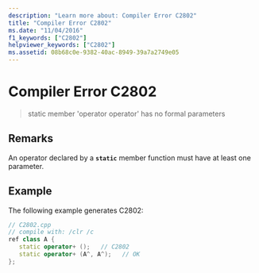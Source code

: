 ```yaml
---
description: "Learn more about: Compiler Error C2802"
title: "Compiler Error C2802"
ms.date: "11/04/2016"
f1_keywords: ["C2802"]
helpviewer_keywords: ["C2802"]
ms.assetid: 08b68c0e-9382-40ac-8949-39a7a2749e05
---
```

# Compiler Error C2802

> static member 'operator operator' has no formal parameters

## Remarks

An operator declared by a **`static`** member function must have at least one parameter.

## Example

The following example generates C2802:

```cpp
// C2802.cpp
// compile with: /clr /c
ref class A {
   static operator+ ();   // C2802
   static operator+ (A^, A^);   // OK
};
```
